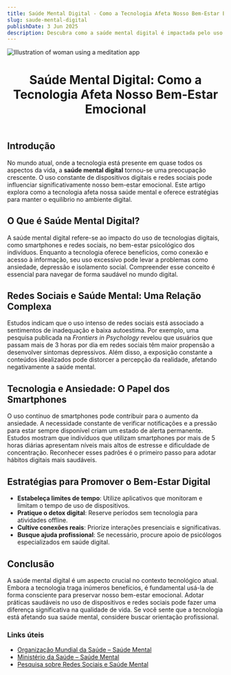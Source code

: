 ```yaml
---
title: Saúde Mental Digital - Como a Tecnologia Afeta Nosso Bem-Estar Emocional
slug: saude-mental-digital
publishDate: 3 Jun 2025
description: Descubra como a saúde mental digital é impactada pelo uso da tecnologia e aprenda estratégias para promover o bem-estar emocional no mundo conectado.
---
```


![Illustration of woman using a meditation app](/assets/blog/casual-life-3d-meditation-crystal.webp)

 <header>
    <h1>Saúde Mental Digital: Como a Tecnologia Afeta Nosso Bem-Estar Emocional</h1>
  </header>

  <section>
    <h2>Introdução</h2>
    <p>No mundo atual, onde a tecnologia está presente em quase todos os aspectos da vida, a <strong>saúde mental digital</strong> tornou-se uma preocupação crescente. O uso constante de dispositivos digitais e redes sociais pode influenciar significativamente nosso bem-estar emocional. Este artigo explora como a tecnologia afeta nossa saúde mental e oferece estratégias para manter o equilíbrio no ambiente digital.</p>
  </section>

  <section>
    <h2>O Que é Saúde Mental Digital?</h2>
    <p>A saúde mental digital refere-se ao impacto do uso de tecnologias digitais, como smartphones e redes sociais, no bem-estar psicológico dos indivíduos. Enquanto a tecnologia oferece benefícios, como conexão e acesso à informação, seu uso excessivo pode levar a problemas como ansiedade, depressão e isolamento social. Compreender esse conceito é essencial para navegar de forma saudável no mundo digital.</p>
  </section>

  <section>
    <h2>Redes Sociais e Saúde Mental: Uma Relação Complexa</h2>
    <p>Estudos indicam que o uso intenso de redes sociais está associado a sentimentos de inadequação e baixa autoestima. Por exemplo, uma pesquisa publicada na <em>Frontiers in Psychology</em> revelou que usuários que passam mais de 3 horas por dia em redes sociais têm maior propensão a desenvolver sintomas depressivos. Além disso, a exposição constante a conteúdos idealizados pode distorcer a percepção da realidade, afetando negativamente a saúde mental.</p>
  </section>

  <section>
    <h2>Tecnologia e Ansiedade: O Papel dos Smartphones</h2>
    <p>O uso contínuo de smartphones pode contribuir para o aumento da ansiedade. A necessidade constante de verificar notificações e a pressão para estar sempre disponível criam um estado de alerta permanente. Estudos mostram que indivíduos que utilizam smartphones por mais de 5 horas diárias apresentam níveis mais altos de estresse e dificuldade de concentração. Reconhecer esses padrões é o primeiro passo para adotar hábitos digitais mais saudáveis.</p>
  </section>

  <section>
    <h2>Estratégias para Promover o Bem-Estar Digital</h2>
    <ul>
      <li><strong>Estabeleça limites de tempo</strong>: Utilize aplicativos que monitoram e limitam o tempo de uso de dispositivos.</li>
      <li><strong>Pratique o detox digital</strong>: Reserve períodos sem tecnologia para atividades offline.</li>
      <li><strong>Cultive conexões reais</strong>: Priorize interações presenciais e significativas.</li>
      <li><strong>Busque ajuda profissional</strong>: Se necessário, procure apoio de psicólogos especializados em saúde digital.</li>
    </ul>
  </section>

  <section>
    <h2>Conclusão</h2>
    <p>A saúde mental digital é um aspecto crucial no contexto tecnológico atual. Embora a tecnologia traga inúmeros benefícios, é fundamental usá-la de forma consciente para preservar nosso bem-estar emocional. Adotar práticas saudáveis no uso de dispositivos e redes sociais pode fazer uma diferença significativa na qualidade de vida. Se você sente que a tecnologia está afetando sua saúde mental, considere buscar orientação profissional.</p>
  </section>

  <footer>
    <h3>Links úteis</h3>
    <ul>
      <li><a href="https://www.who.int/mental_health/pt/" target="_blank">Organização Mundial da Saúde – Saúde Mental</a></li>
      <li><a href="https://www.gov.br/saude/pt-br/assuntos/saude-de-a-a-z/s/saude-mental" target="_blank">Ministério da Saúde – Saúde Mental</a></li>
      <li><a href="https://www.ncbi.nlm.nih.gov/pmc/articles/PMC7364393/" target="_blank">Pesquisa sobre Redes Sociais e Saúde Mental</a></li>
    </ul>
